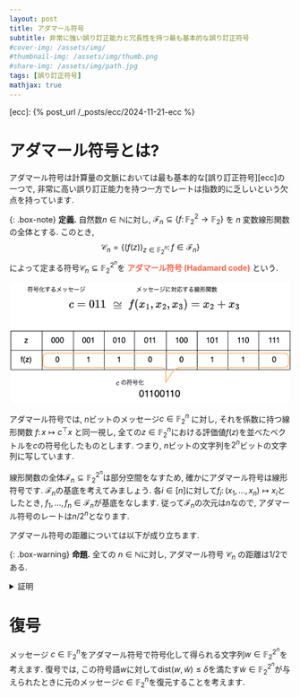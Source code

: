 ```yaml
---
layout: post
title: アダマール符号
subtitle: 非常に強い誤り訂正能力と冗長性を持つ最も基本的な誤り訂正符号
#cover-img: /assets/img/
#thumbnail-img: /assets/img/thumb.png
#share-img: /assets/img/path.jpg
tags: [誤り訂正符号]
mathjax: true
---
```


[ecc]: {% post_url /_posts/ecc/2024-11-21-ecc %}


# アダマール符号とは?

アダマール符号は計算量の文脈においては最も基本的な[誤り訂正符号][ecc]の一つで, 非常に高い誤り訂正能力を持つ一方でレートは指数的に乏しいという欠点を持っています.

{: .box-note}
**定義.** 
自然数$n\in \mathbb{N}$に対し, $\mathcal{F}_n\subseteq\{ f\colon \mathbb{F}_2^2\to \mathbb{F}_2\}$ を $n$ 変数線形関数の全体とする. このとき,
  $$  \mathcal{C}_n = \{ (f(z))_{z\in \mathbb{F}_2^n} \colon f \in \mathcal{F}_n \} $$
によって定まる符号$\mathcal{C}_n\subseteq \mathbb{F}_2^{2^n}$を <span style="color: tomato;">**アダマール符号 (Hadamard code)**</span> という.

<center><img src="/figure/hadamard.drawio.png" width="500px"></center>

アダマール符号では, $n$ビットのメッセージ$c\in \mathbb{F}_2^n$ に対し, それを係数に持つ線形関数 $f\colon x\mapsto c^\top x$ と同一視し, 全ての$z\in \mathbb{F}_2^n$における評価値$f(z)$を並べたベクトルを$c$の符号化したものとします.
つまり, $n$ビットの文字列を$2^n$ビットの文字列に写しています.

線形関数の全体$\mathcal{F}_n \subseteq \mathbb{F}_2^{2^n}$は部分空間をなすため, 確かにアダマール符号は線形符号です.
$\mathcal{F}_n$の基底を考えてみましょう. 各$i\in[n]$に対して$f_i\colon (x_1,\dots,x_n)\mapsto x_i$としたとき, $f_1,\dots,f_n\in \mathcal{F}_n$が基底をなします.
従って$\mathcal{F}_n$の次元は$n$なので, アダマール符号のレートは$n/2^n$となります.

アダマール符号の距離については以下が成り立ちます.

{: .box-warning}
**命題.** 
全ての $n\in \mathbb{N}$に対し, アダマール符号 $\mathcal{C}_n$ の距離は$1/2$である.

<details markdown="1"><summary style="display: list-item">証明</summary>

  <p>相異なる二つの線形関数$f,g \in \mathcal{F}_n$を任意にとりましょう.
  目標は$f,g$をそれぞれ符号化した文字列の間の距離が$1/2$であることを示すこと, すなわち  

  $$
  \begin{align*}
    \Pr_{z\sim \mathbb{F}_2^n}[f(z)\ne g(z)]\ge \frac{1}{2}
  \end{align*}
  $$

  を示すことです.</p>

  <p>二つの関数$f,g$はそれぞれ線形なので, 適当なベクトル$a,b\in \mathbb{F}_2^n$を用いて$f(z)= a^\top z$および$g(z)= b^\top z$と表せます (ここで$a,b$は相異なるベクトルです).
  従ってランダムな評価点で異なる値をとる確率は

  $$
    \begin{align*}
      \Pr_{z\sim \mathbb{F}_2^n}[f(z)\ne g(z)] &= \Pr_{z}[(a-b)^\top z \ne 0] \\
      &= \frac{1}{2}
    \end{align*}
  $$

  を得ます.
  ここでは$a\ne b$より$a-b\ne 0$であることから, 非ゼロベクトルとランダムなベクトルとの内積の値は一様分布になることを使っています.</p>

  <p>以上より, アダマール符号は最適な距離を達成する一方でレートは非常に悪いということが分かりました. (証明終)</p>
</details>


# 復号

メッセージ $c\in \mathbb{F}_2^n$をアダマール符号で符号化して得られる文字列$w\in \mathbb{F}_2^{2^n}$を考えます. 復号では, この符号語$w$に対して$\mathrm{dist}(w,\tilde w)\le \delta$を満たす$\tilde w \in \mathbb{F}_2^{2^n}$が与えられたときに元のメッセージ$c\in \mathbb{F}_2^n$を復元することを考えます.
